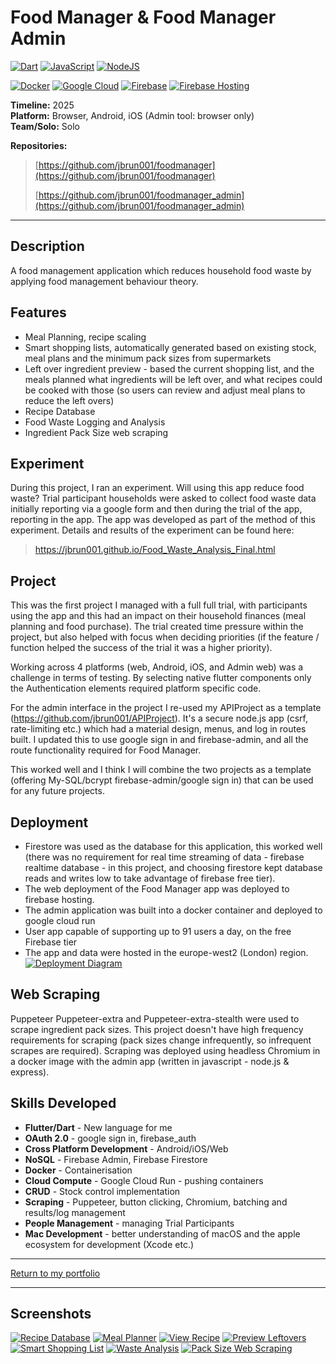 # Food Manager & Food Manager Admin
[![Dart](https://img.shields.io/badge/Dart-%230175C2.svg?logo=dart&logoColor=white)](#) [![JavaScript](https://img.shields.io/badge/JavaScript-F7DF1E?logo=javascript&logoColor=000)](#) [![NodeJS](https://img.shields.io/badge/Node.js-6DA55F?logo=node.js&logoColor=white)](#)

[![Docker](https://img.shields.io/badge/Docker-2496ED?logo=docker&logoColor=fff)](#) [![Google Cloud](https://img.shields.io/badge/Google%20Cloud-%234285F4.svg?logo=google-cloud&logoColor=white)](#) [![Firebase](https://img.shields.io/badge/Firebase-039BE5?logo=Firebase&logoColor=white)](#) [![Firebase Hosting](https://img.shields.io/badge/Firebase%20Hosting-039BE5?logo=Firebase&logoColor=white)](#)

**Timeline:** 2025  
**Platform:** Browser, Android, iOS (Admin tool: browser only)  
**Team/Solo:** Solo

**Repositories:** 
> [https://github.com/jbrun001/foodmanager](https://github.com/jbrun001/foodmanager)
> 
> [https://github.com/jbrun001/foodmanager_admin](https://github.com/jbrun001/foodmanager_admin)

---

## Description
A food management application which reduces household food waste by applying food management behaviour theory.

## Features
- Meal Planning, recipe scaling
- Smart shopping lists, automatically generated based on existing stock, meal plans and the minimum pack sizes from supermarkets  
- Left over ingredient preview - based the current shopping list, and the meals planned what ingredients will be left over, and what recipes could be cooked with those (so users can review and adjust meal plans to reduce the left overs)
- Recipe Database
- Food Waste Logging and Analysis
- Ingredient Pack Size web scraping

## Experiment
During this project, I ran an experiment. Will using this app reduce food waste? Trial participant households were asked to collect food waste data initially reporting via a google form and then during the trial of the app, reporting in the app. The app was developed as part of the method of this experiment.
Details and results of the experiment can be found here:

> https://jbrun001.github.io/Food_Waste_Analysis_Final.html

## Project
This was the first project I managed with a full full trial, with participants using the app and this had an impact on their household finances (meal planning and food purchase). The trial created time pressure within the project, but also helped with focus when deciding priorities (if the feature / function helped the success of the trial it was a higher priority).

Working across 4 platforms (web, Android, iOS, and Admin web) was a challenge in terms of testing. By selecting native flutter components only the Authentication elements required platform specific code.

For the admin interface in the project I re-used my APIProject as a template (https://github.com/jbrun001/APIProject). It's a secure node.js app (csrf, rate-limiting etc.) which had a material design, menus, and log in routes built. I updated this to use google sign in and firebase-admin, and all the route functionality required for Food Manager. 

This worked well and I think I will combine the two projects as a template (offering My-SQL/bcrypt firebase-admin/google sign in) that can be used for any future projects.


## Deployment
- Firestore was used as the database for this application, this worked well (there was no requirement for real time streaming of data - firebase realtime database - in this project, and choosing firestore kept database reads and writes low to take advantage of firebase free tier).
- The web deployment of the Food Manager app was deployed to firebase hosting.
- The admin application was built into a docker container and deployed to google cloud run
- User app capable of supporting up to 91 users a day, on the free Firebase tier 
- The app and data were hosted in the europe-west2 (London) region.
[![Deployment Diagram](https://jbrun001.github.io/media/projects/fm-deployment.png)](#)



## Web Scraping
Puppeteer Puppeteer-extra and Puppeteer-extra-stealth were used to scrape ingredient pack sizes. This project doesn't have high frequency requirements for scraping (pack sizes change infrequently, so infrequent scrapes are required). Scraping was deployed using headless Chromium in a docker image with the admin app (written in javascript - node.js & express).

## Skills Developed
- **Flutter/Dart** - New language for me
- **OAuth 2.0** - google sign in, firebase_auth
- **Cross Platform Development** - Android/iOS/Web
- **NoSQL** - Firebase Admin, Firebase Firestore  
- **Docker** - Containerisation
- **Cloud Compute** - Google Cloud Run - pushing containers
- **CRUD** - Stock control implementation
- **Scraping** - Puppeteer, button clicking, Chromium, batching and results/log management
- **People Management** - managing Trial Participants
- **Mac Development** - better understanding of macOS and the apple ecosystem for development (Xcode etc.)

---
[Return to my portfolio](https://jbrun001.github.io/allprojects.html)

---

## Screenshots
[![Recipe Database](https://jbrun001.github.io/media/projects/fm-recipeselect.png)](#)
[![Meal Planner](https://jbrun001.github.io/media/projects/fm-planner.png)](#)
[![View Recipe](https://jbrun001.github.io/media/projects/fm-recipeview.png)](#)
[![Preview Leftovers](https://jbrun001.github.io/media/projects/fm-preview.png)](#)
[![Smart Shopping List](https://jbrun001.github.io/media/projects/fm-smartlist.png)](#)
[![Waste Analysis](https://jbrun001.github.io/media/projects/fm-analysis.png)](#)
[![Pack Size Web Scraping](https://jbrun001.github.io/media/projects/fm-admin-scraping.png)](#)